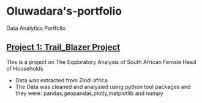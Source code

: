 # Oluwadara's-portfolio
Data Analytics Portfolio
## [Project 1: Trail_Blazer Project](https://github.com/Oluwadara-Adepoju/Trail_blazer)
This is a project on The Exploratory Analysis of South African Female Head of Households
 * Data was extracted from Zindi.africa
 * The Data was cleaned and analysied using python tool packages and they were: pandas,geopandas,plotly,matplotlib and numpy
